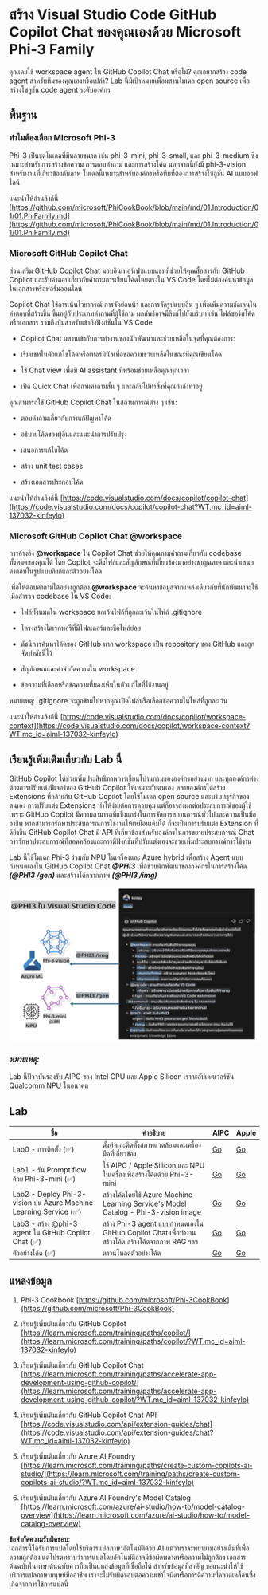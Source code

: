 # **สร้าง Visual Studio Code GitHub Copilot Chat ของคุณเองด้วย Microsoft Phi-3 Family**

คุณเคยใช้ workspace agent ใน GitHub Copilot Chat หรือไม่? คุณอยากสร้าง code agent สำหรับทีมของคุณเองหรือเปล่า? Lab นี้มีเป้าหมายเพื่อผสานโมเดล open source เพื่อสร้างโซลูชัน code agent ระดับองค์กร

## **พื้นฐาน**

### **ทำไมต้องเลือก Microsoft Phi-3**

Phi-3 เป็นชุดโมเดลที่มีหลายขนาด เช่น phi-3-mini, phi-3-small, และ phi-3-medium ซึ่งเหมาะสำหรับการสร้างข้อความ การตอบคำถาม และการสร้างโค้ด นอกจากนี้ยังมี phi-3-vision สำหรับงานที่เกี่ยวข้องกับภาพ โมเดลนี้เหมาะสำหรับองค์กรหรือทีมที่ต้องการสร้างโซลูชัน AI แบบออฟไลน์

แนะนำให้อ่านลิงก์นี้ [https://github.com/microsoft/PhiCookBook/blob/main/md/01.Introduction/01/01.PhiFamily.md](https://github.com/microsoft/PhiCookBook/blob/main/md/01.Introduction/01/01.PhiFamily.md)

### **Microsoft GitHub Copilot Chat**

ส่วนเสริม GitHub Copilot Chat มอบอินเทอร์เฟซแบบแชทที่ช่วยให้คุณสื่อสารกับ GitHub Copilot และรับคำตอบเกี่ยวกับคำถามการเขียนโค้ดโดยตรงใน VS Code โดยไม่ต้องค้นหาข้อมูลในเอกสารหรือฟอรั่มออนไลน์

Copilot Chat ใช้การเน้นไวยากรณ์ การจัดย่อหน้า และการจัดรูปแบบอื่น ๆ เพื่อเพิ่มความชัดเจนในคำตอบที่สร้างขึ้น ขึ้นอยู่กับประเภทคำถามที่ผู้ใช้ถาม ผลลัพธ์อาจมีลิงก์ไปยังบริบท เช่น ไฟล์ซอร์สโค้ดหรือเอกสาร รวมถึงปุ่มสำหรับเข้าถึงฟังก์ชันใน VS Code

- Copilot Chat ผสานเข้ากับการทำงานของนักพัฒนาและช่วยเหลือในจุดที่คุณต้องการ:

- เริ่มแชทในตัวแก้ไขโค้ดหรือเทอร์มินัลเพื่อขอความช่วยเหลือในขณะที่คุณเขียนโค้ด

- ใช้ Chat view เพื่อมี AI assistant ที่พร้อมช่วยเหลือคุณทุกเวลา

- เปิด Quick Chat เพื่อถามคำถามสั้น ๆ และกลับไปทำสิ่งที่คุณกำลังทำอยู่

คุณสามารถใช้ GitHub Copilot Chat ในสถานการณ์ต่าง ๆ เช่น:

- ตอบคำถามเกี่ยวกับการแก้ปัญหาโค้ด

- อธิบายโค้ดของผู้อื่นและแนะนำการปรับปรุง

- เสนอการแก้ไขโค้ด

- สร้าง unit test cases

- สร้างเอกสารประกอบโค้ด

แนะนำให้อ่านลิงก์นี้ [https://code.visualstudio.com/docs/copilot/copilot-chat](https://code.visualstudio.com/docs/copilot/copilot-chat?WT.mc_id=aiml-137032-kinfeylo)

### **Microsoft GitHub Copilot Chat @workspace**

การอ้างอิง **@workspace** ใน Copilot Chat ช่วยให้คุณถามคำถามเกี่ยวกับ codebase ทั้งหมดของคุณได้ โดย Copilot จะดึงไฟล์และสัญลักษณ์ที่เกี่ยวข้องมาอย่างชาญฉลาด และนำเสนอคำตอบในรูปแบบลิงก์และตัวอย่างโค้ด

เพื่อให้ตอบคำถามได้อย่างถูกต้อง **@workspace** จะค้นหาข้อมูลจากแหล่งเดียวกับที่นักพัฒนาจะใช้เมื่อสำรวจ codebase ใน VS Code:

- ไฟล์ทั้งหมดใน workspace ยกเว้นไฟล์ที่ถูกละเว้นในไฟล์ .gitignore

- โครงสร้างไดเรกทอรีที่มีโฟลเดอร์และชื่อไฟล์ย่อย

- ดัชนีการค้นหาโค้ดของ GitHub หาก workspace เป็น repository ของ GitHub และถูกจัดทำดัชนีไว้

- สัญลักษณ์และคำจำกัดความใน workspace

- ข้อความที่เลือกหรือข้อความที่มองเห็นในตัวแก้ไขที่ใช้งานอยู่

หมายเหตุ: .gitignore จะถูกข้ามไปหากคุณเปิดไฟล์หรือเลือกข้อความในไฟล์ที่ถูกละเว้น

แนะนำให้อ่านลิงก์นี้ [https://code.visualstudio.com/docs/copilot/workspace-context](https://code.visualstudio.com/docs/copilot/workspace-context?WT.mc_id=aiml-137032-kinfeylo)

## **เรียนรู้เพิ่มเติมเกี่ยวกับ Lab นี้**

GitHub Copilot ได้ช่วยเพิ่มประสิทธิภาพการเขียนโปรแกรมขององค์กรอย่างมาก และทุกองค์กรต่างต้องการปรับแต่งฟีเจอร์ของ GitHub Copilot ให้เหมาะกับตนเอง หลายองค์กรได้สร้าง Extensions ที่คล้ายกับ GitHub Copilot โดยใช้โมเดล open source และบริบทธุรกิจของตนเอง การปรับแต่ง Extensions ทำให้ง่ายต่อการควบคุม แต่ก็อาจส่งผลต่อประสบการณ์ของผู้ใช้ เพราะ GitHub Copilot มีความสามารถที่แข็งแกร่งในการจัดการสถานการณ์ทั่วไปและความเป็นมืออาชีพ หากสามารถรักษาประสบการณ์การใช้งานให้เหมือนเดิมได้ ก็จะเป็นการปรับแต่ง Extension ที่ดียิ่งขึ้น GitHub Copilot Chat มี API ที่เกี่ยวข้องสำหรับองค์กรในการขยายประสบการณ์ Chat การรักษาประสบการณ์ที่สอดคล้องและการมีฟังก์ชันที่ปรับแต่งเองจะช่วยเพิ่มประสบการณ์การใช้งาน

Lab นี้ใช้โมเดล Phi-3 ร่วมกับ NPU ในเครื่องและ Azure hybrid เพื่อสร้าง Agent แบบกำหนดเองใน GitHub Copilot Chat ***@PHI3*** เพื่อช่วยนักพัฒนาขององค์กรในการสร้างโค้ด ***(@PHI3 /gen)*** และสร้างโค้ดจากภาพ ***(@PHI3 /img)*** 

![PHI3](../../../../../../../translated_images/cover.410a18b85555fad4ca8bfb8f0b1776a96ae7f8eae1132b8f0c09d4b92b8e3365.th.png)

### ***หมายเหตุ:*** 

Lab นี้ปัจจุบันรองรับ AIPC ของ Intel CPU และ Apple Silicon เราจะอัปเดตเวอร์ชัน Qualcomm NPU ในอนาคต

## **Lab**

| ชื่อ | คำอธิบาย | AIPC | Apple |
| ------------ | ----------- | -------- |-------- |
| Lab0 - การติดตั้ง (✅) | ตั้งค่าและติดตั้งสภาพแวดล้อมและเครื่องมือที่เกี่ยวข้อง | [Go](./HOL/AIPC/01.Installations.md) |[Go](./HOL/Apple/01.Installations.md) |
| Lab1 - รัน Prompt flow ด้วย Phi-3-mini (✅) | ใช้ AIPC / Apple Silicon และ NPU ในเครื่องเพื่อสร้างโค้ดด้วย Phi-3-mini | [Go](./HOL/AIPC/02.PromptflowWithNPU.md) |  [Go](./HOL/Apple/02.PromptflowWithMLX.md) |
| Lab2 - Deploy Phi-3-vision บน Azure Machine Learning Service (✅) | สร้างโค้ดโดยใช้ Azure Machine Learning Service's Model Catalog - Phi-3-vision image | [Go](./HOL/AIPC/03.DeployPhi3VisionOnAzure.md) |[Go](./HOL/Apple/03.DeployPhi3VisionOnAzure.md) |
| Lab3 - สร้าง @phi-3 agent ใน GitHub Copilot Chat (✅)  | สร้าง Phi-3 agent แบบกำหนดเองใน GitHub Copilot Chat เพื่อทำงานสร้างโค้ด สร้างโค้ดจากภาพ RAG ฯลฯ | [Go](./HOL/AIPC/04.CreatePhi3AgentInVSCode.md) | [Go](./HOL/Apple/04.CreatePhi3AgentInVSCode.md) |
| ตัวอย่างโค้ด (✅)  | ดาวน์โหลดตัวอย่างโค้ด | [Go](../../../../../../../code/07.Lab/01/AIPC) | [Go](../../../../../../../code/07.Lab/01/Apple) |

## **แหล่งข้อมูล**

1. Phi-3 Cookbook [https://github.com/microsoft/Phi-3CookBook](https://github.com/microsoft/Phi-3CookBook)

2. เรียนรู้เพิ่มเติมเกี่ยวกับ GitHub Copilot [https://learn.microsoft.com/training/paths/copilot/](https://learn.microsoft.com/training/paths/copilot/?WT.mc_id=aiml-137032-kinfeylo)

3. เรียนรู้เพิ่มเติมเกี่ยวกับ GitHub Copilot Chat [https://learn.microsoft.com/training/paths/accelerate-app-development-using-github-copilot/](https://learn.microsoft.com/training/paths/accelerate-app-development-using-github-copilot/?WT.mc_id=aiml-137032-kinfeylo)

4. เรียนรู้เพิ่มเติมเกี่ยวกับ GitHub Copilot Chat API [https://code.visualstudio.com/api/extension-guides/chat](https://code.visualstudio.com/api/extension-guides/chat?WT.mc_id=aiml-137032-kinfeylo)

5. เรียนรู้เพิ่มเติมเกี่ยวกับ Azure AI Foundry [https://learn.microsoft.com/training/paths/create-custom-copilots-ai-studio/](https://learn.microsoft.com/training/paths/create-custom-copilots-ai-studio/?WT.mc_id=aiml-137032-kinfeylo)

6. เรียนรู้เพิ่มเติมเกี่ยวกับ Azure AI Foundry's Model Catalog [https://learn.microsoft.com/azure/ai-studio/how-to/model-catalog-overview](https://learn.microsoft.com/azure/ai-studio/how-to/model-catalog-overview)

**ข้อจำกัดความรับผิดชอบ**:  
เอกสารนี้ได้รับการแปลโดยใช้บริการแปลภาษาอัตโนมัติด้วย AI แม้ว่าเราจะพยายามอย่างเต็มที่เพื่อความถูกต้อง แต่โปรดทราบว่าการแปลโดยอัตโนมัติอาจมีข้อผิดพลาดหรือความไม่ถูกต้อง เอกสารต้นฉบับในภาษาต้นฉบับควรถือเป็นแหล่งข้อมูลที่เชื่อถือได้ สำหรับข้อมูลที่สำคัญ ขอแนะนำให้ใช้บริการแปลภาษามนุษย์มืออาชีพ เราจะไม่รับผิดชอบต่อความเข้าใจผิดหรือการตีความที่คลาดเคลื่อนซึ่งเกิดจากการใช้การแปลนี้